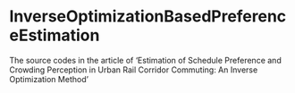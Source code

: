 # InverseOptimizationBasedPreferenceEstimation
The source codes in the article of ‘Estimation of Schedule Preference and Crowding Perception in Urban Rail Corridor Commuting: An Inverse Optimization Method’
